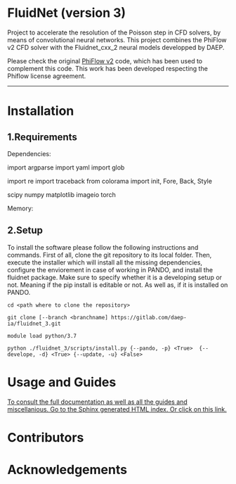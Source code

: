 # FluidNet (version 3)
Project to accelerate the resolution of the Poisson step in CFD solvers, by means of convolutional neural networks.
This project combines the PhiFlow v2 CFD solver with the Fluidnet_cxx_2 neural models developped by DAEP.

Please check the original [PhiFlow v2](https://github.com/tum-pbs/PhiFlow) code, which has been used to complement this code. This work has been developed respecting the Phiflow license agreement.


---

# Installation

## 1.Requirements

Dependencies:

import argparse
import yaml
import glob

import re
import traceback
from colorama import init, Fore, Back, Style


scipy
numpy
matplotlib
imageio
torch

Memory:



## 2.Setup
To install the software please follow the following instructions and commands. First of all, clone the git repository to its local folder. Then, execute the installer which will install all the missing dependencies, configure the enviorement in case of working in PANDO, and install the fluidnet package. Make sure to specify whether it is a developing setup or not. Meaning if the pip install is editable or not. As well as, if it is installed on PANDO.

```
cd <path where to clone the repository>

git clone [--branch <branchname] https://gitlab.com/daep-ia/fluidnet_3.git

module load python/3.7

python ./fluidnet_3/scripts/install.py {--pando, -p} <True>  {--develope, -d} <True> {--update, -u} <False>

```


# Usage and Guides
[To consult the full documentation as well as all the guides and miscellanious. Go to the Sphinx generated HTML index. Or click on this link.](doc/build/html/index.html)


# Contributors

# Acknowledgements
